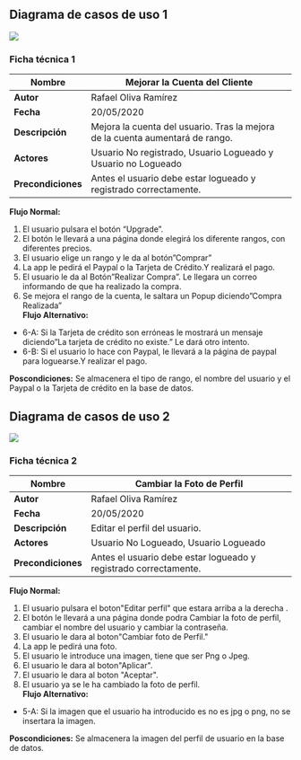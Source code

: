 

## Diagrama de casos de uso 1
![](https://i.imgur.com/Xpk6mOm.png)
### Ficha técnica 1
|        **Nombre**        |     Mejorar la Cuenta del Cliente       	|
|----------------|-------------------------------|
|	**Autor**	|		Rafael Oliva Ramírez		|
|            **Fecha**         |      20/05/2020                       	|
|             **Descripción**    | Mejora la cuenta del usuario. Tras la mejora de la cuenta aumentará de rango. |
|**Actores**|Usuario No registrado, Usuario Logueado y Usuario no Logueado |    
|**Precondiciones**|Antes el usuario debe estar logueado y registrado correctamente.|
**Flujo Normal:** 
1.  El usuario pulsara el botón “Upgrade”.			
2.  El botón le llevará a una página donde elegirá los diferente rangos, con diferentes precios.
3.  El usuario elige un rango y le da al botón”Comprar”
4.  La app le pedirá el Paypal o la Tarjeta de Crédito.Y realizará el pago.
5.  El usuario le da al Botón”Realizar Compra”. Le llegara un correo informando de que ha realizado la compra.
6.  Se mejora el rango de la cuenta, le saltara un Popup diciendo”Compra Realizada”           
**Flujo Alternativo:**
-   6-A: Si la Tarjeta de crédito son erróneas le mostrará un mensaje diciendo”La tarjeta de crédito no existe.” Le dará otro intento.
-   6-B: Si el usuario lo hace con Paypal, le llevará a la página de paypal para loguearse.Y realizar el pago.

 **Poscondiciones:** Se almacenera el tipo de rango, el nombre del usuario y el Paypal o la Tarjeta de crédito en la base de datos.


## Diagrama de casos de uso 2
![](https://i.imgur.com/kriiqwF.png)
### Ficha técnica 2
|        **Nombre**        |     Cambiar la Foto de Perfil      	|
|----------------|-------------------------------|
|	**Autor**	|		Rafael Oliva Ramírez		|
|            **Fecha**         |      20/05/2020                       	|
|             **Descripción**    | Editar el perfil del usuario. |
|**Actores**|Usuario No Logueado, Usuario Logueado |    
|**Precondiciones**|Antes el usuario debe estar logueado y registrado correctamente.|
**Flujo Normal:** 
1. El usuario pulsara el boton"Editar perfil" que estara arriba a la derecha .		
2.  El botón le llevará a una página donde podra Cambiar la foto de perfil, cambiar el nombre del usuario y cambiar la contraseña.
3.  El usuario le dara al boton"Cambiar foto de Perfil."
4.  La app le pedirá una foto.
5.  El usuario le introduce una imagen, tiene que ser Png o Jpeg.
6. El usuario le dara al boton"Aplicar". 
7. El usuario le dara al boton "Aceptar".
8. El usuario ya se le ha cambiado la foto de perfil.        
**Flujo Alternativo:**
-  5-A: Si la imagen que el usuario ha introducido es no es jpg o png, no se insertara la imagen.

 **Poscondiciones:** Se almacenera la imagen del perfil de usuario en la base de datos.
 


